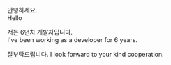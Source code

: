 안녕하세요.<br>
Hello

저는 6년차 개발자입니다.<br>
I've been working as a developer for 6 years.

잘부탁드립니다.
I look forward to your kind cooperation.
